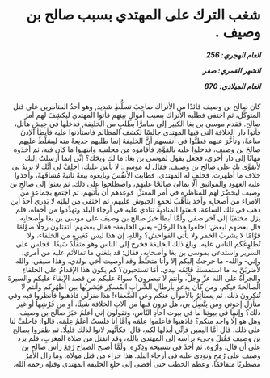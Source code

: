 <h1 dir="rtl">شغب الترك على المهتدي بسبب صالح بن وصيف .</h1>

<h5 dir="rtl">العام الهجري:  256

الشهر القمري: صفر

العام الميلادي: 870</h5>

<p dir="rtl">كان صالح بن وصيف قائدًا من الأتراك صاحِبَ تسلُّطٍ شديد, وهو أحدُ المتآمرين على قتل المتوكِّل، ثم اختفى فطلَبه الأتراك بسببِ أموالٍ بينهم فأتوا المهتدي ليكشِفَ لهم أمرَ صالح. فقدم موسى بن بغا الكبير إلى سامرَّا بطلبٍ من الخليفة, فدخلها في جيشٍ هائل، فأتوا دار الخلافةِ التي فيها المهتدي جالسًا لكشف المظالم فاستأذنوا عليه فأبطأ الإذنَ ساعةً، وتأخَّرَ عنهم فظنُّوا في أنفسهم أنَّ الخليفةَ إنما طلبهم خديعةً منه ليسَلِّطَ عليهم صالحَ بن وصيف، فدخلوا عليه بالقوَّةِ, فأقاموه من مجلسِه وانتهبوا ما كان فيه، ثم أخذوه مهانًا إلى دار أخرى، فجعل يقول لموسى بن بغا: ما لك ويحَك؟ إنِّي إنما أرسلتُ إليك لأتقوَّى بك علي صالح بن وصيف. فقال له موسى: لا بأسَ عليك، احلِفْ لي أنَّك لا تريدُ بي خلاف ما أظهرتَ. فحلف له المهتدي، فطابت الأنفُسُ وبايعوه بيعةً ثانيةً مُشافَهةً، وأخذوا عليه العهود والمواثيق ألَّا يمالئ صالحًا عليهم، واصطلحوا على ذلك. ثم بعثوا إلى صالحِ بن وصيف ليحضُرَ لهم للمناظرة في أمر المعتزِّ، فوعدهم أن يأتيَهم، ثم اجتمع بجماعةٍ من الأمراء من أصحابِه وأخذ يتأهَّبُ لجمعِ الجيوش عليهم، ثم اختفى من ليلتِه لا يَدري أحدٌ أين ذهب في تلك الساعة، فبعثوا المناديةَ تنادي عليه في أرجاء البلد وتهدَّدوا من أخفاه، فلم يزل مختفيًا إلى آخر صفر, ولَمَّا أبطأ خبرُ صالح بن وصيف على موسى بن بغا وأصحابِه، قال بعضهم لبعض: اخلعوا هذا الرجُلَ- يعني الخليفة- فقال بعضهم: أتقتلون رجلًا صوَّامًا قوَّامًا لا يشربُ الخمر ولا يأتي الفواحش؟ واللهِ، إن هذا ليس كغيرِه من الخلفاء، ولا تُطاوِعُكم الناس عليه، وبلغ ذلك الخليفة فخرج إلى الناس وهو متقلِّدٌ سَيفًا، فجلس على السرير واستدعى بموسى بن بغا وأصحابِه، فقال: قد بلغني ما تمالأتُم عليه من أمري، وإني- والله- ما خرجتُ إليكم إلا وأنا متحنِّطٌ وقد أوصيت أخي بولدي، وهذا سيفي، والله لأضربَنَّ به ما استمسكَ قائِمُه بيدي، أمَا تستحيون؟ كم يكون هذا الإقدامُ على الخلفاءِ والجرأةُ على الله عزَّ وجلَّ، وأنتم لا تبصرون؟ سواءٌ عليكم من قصد الإبقاءَ عليكم والسيرةَ الصالحةَ فيكم، ومن كان يدعو بأرطالِ الشَّرابِ المُسكِر فيَشربُها بين أظهُرِكم وأنتم لا تُنكِرونَ ذلك، ثم يستأثِرُ بالأموال عنكم وعن الضُّعفاء! هذا منزلي فاذهبوا فانظروا فيه وفي منازلِ إخوتي ومن يتَّصِلُ بي، هل ترون فيها من آلاتِ الخلافة شيئًا، أو من فُرُشِها أو غير ذلك؟ وإنما في بيوتِنا ما في بيوت آحادِ النَّاسِ، وتقولون إني أعلمُ خبَرَ صالح بن وصيف، وهل هو إلَّا واحد منكم؟ فاذهبوا فاعلموا عِلمَه وأمَّا أنا فلستُ أعلمُ عِلمَه. قالوا: فاحلفْ لنا على ذلك، قال أمَّا اليمين فإنِّي أبذلها لكم، قال: فكأنَّهم لانوا لذلك قليلًا. ثم ظفروا بصالح بن وصيف فقُتِلَ وجيء برأسه إلى المهتدي باللهِ، وقد انفتل من صلاة المغربِ، فلم يزد على أن قال: وارُوه. ثم أخذَ في تسبيحه وذِكرِه. ولَمَّا أصبح الصباح رُفِعَ رأس صالح بن وصيف على رُمحٍ ونودي عليه في أرجاء البلد. هذا جزاء من قتل مولاه. وما زال الأمرُ مضطربًا متفاقمًا، وعظم الخطب حتى أفضى إلى خلعِ الخليفة المهتدي وقتلِه رحمه الله.</p></br>
